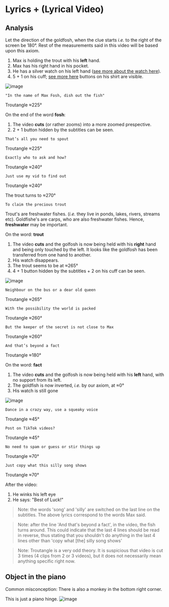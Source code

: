 # Lyrics + (Lyrical Video)

## Analysis

Let the direction of the goldfosh, when the clue starts *i.e.* to the right of the screen be 180°. Rest of the measurements said in this video will be based upon this axiom.

1. Max is holding the trout with his **left** hand.
2. Max has his right hand in his pocket.
3. He has a silver watch on his left hand ([see more about the watch here](/lyrics/watch.md)).
4. 5 + 1 on his cuff; [see more here](https://in.pinterest.com/pin/361625045086158560/) buttons on his shirt are visible.

![image](https://user-images.githubusercontent.com/90586416/183064861-a3794602-8d6a-4a53-9991-13ae92944004.png)

```
"In the name of Max Fosh, dish out the fish"
```
Troutangle ≈225°

On the end of the word **fosh**:

1. The video **cuts** (or rather zooms) into a more zoomed prespective.
2. 2 + 1 button hidden by the subtitles can be seen.
```
That’s all you need to spout
```
Troutangle ≈225°

```
Exactly who to ask and how?
```
Troutangle ≈240°


```
Just use my vid to find out
```
Troutangle ≈240°


The trout turns to ≈270°
```
To claim the precious trout
```
Trout's are freshwater fishes. (*i.e.* they live in ponds, lakes, rivers, streams etc). Goldfishe's are carps, who are also freshwater fishes. Hence, **freshwater** may be important.

On the word: **trout**

1. The video **cuts** and the golfosh is now being held with his **right** hand and being only touched by the left. It looks like the goldfosh has been transferred from one hand to another.
2. His watch disappears.
3. The trout seems to be at ≈265°
4. 4 + 1 button hidden by the subtitles + 2 on his cuff can be seen.

![image](https://user-images.githubusercontent.com/90586416/183068986-793e1d9d-0888-4fd9-8509-1209c6c1f01c.png)

```
Neighbour on the bus or a dear old queen
```
Troutangle ≈265°

```
With the possibility the world is packed
```
Troutangle ≈260°

```
But the keeper of the secret is not close to Max
```
Troutangle ≈260°

```
And that’s beyond a fact
```
Troutangle ≈180°

On the word: **fact**

1. The video **cuts** and the golfosh is now being held with his **left** hand, with no support from its left.
2. The goldfish is now inverted, *i.e.* by our axiom, at ≈0°
3. His watch is still gone

![image](https://user-images.githubusercontent.com/90586416/183069049-d69b1c2a-1952-4554-bf6b-5916b4e904db.png)

```
Dance in a crazy way, use a squeaky voice
```
Troutangle ≈45°

```
Post on TikTok videos?
```
Troutangle ≈45°

```
No need to spam or guess or stir things up
```
Troutangle ≈70°

```
Just copy what this silly song shows
```
Troutangle ≈70°

After the video:

1. He winks his left eye 
2. He says: "Best of Luck!"

> Note: the words 'song' and 'silly' are switched on the last line on the subtitles. The above lyrics correspond to the words Max said.

> Note: after the line 'And that's beyond a fact', in the video, the fish turns around. This could indicate that the last 4 lines should be read in reverse, thus stating that you shouldn't do anything in the last 4 lines other than 'copy what [the] silly song shows'

> Note: Troutangle is a very odd theory. It is suspicious that video is cut 3 times (4 clips from 2 or 3 videos), but it does not necessarily mean anything specific right now.

## Object in the piano

Common misconception: There is also a monkey in the bottom right corner.

This is just a piano hinge.
![image](https://user-images.githubusercontent.com/90586416/183072221-6db58bda-dd92-450d-b06e-e4883855707e.png)
